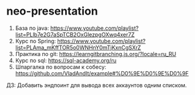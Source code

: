 # neo-presentation
1.	База по java: https://www.youtube.com/playlist?list=PLlb7e2G7aSpTCB2OxGlezpgOXwq4xer7Z
2.	Курс по Spring: https://www.youtube.com/playlist?list=PLAma_mKffTOR5o0WNHnY0mTjKxnCgSXrZ
3.	Практика по git: https://learngitbranching.js.org/?locale=ru_RU
4.	Курс по sql: https://sql-academy.org/ru
5.	Шпаргалка по вопросам к собесу: https://github.com/VladAndIt/example#%D0%9E%D0%9E%D0%9F

ДЗ:
Добавить эндпоинт для вывода всех аккаунтов одним списком.